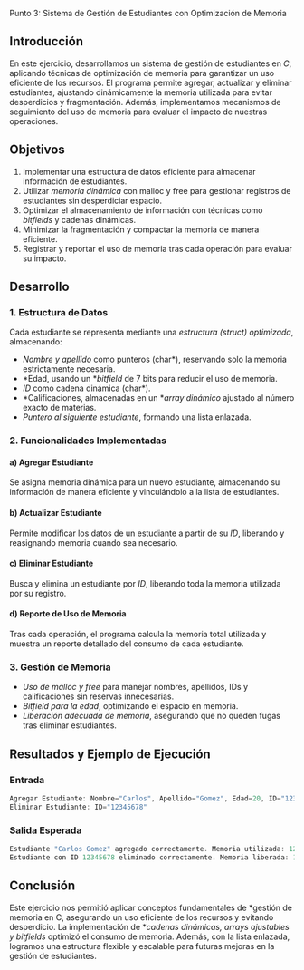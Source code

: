 Punto 3: Sistema de Gestión de Estudiantes con Optimización de Memoria

## Introducción
En este ejercicio, desarrollamos un sistema de gestión de estudiantes en *C*, aplicando técnicas de optimización de memoria para garantizar un uso eficiente de los recursos. El programa permite agregar, actualizar y eliminar estudiantes, ajustando dinámicamente la memoria utilizada para evitar desperdicios y fragmentación. Además, implementamos mecanismos de seguimiento del uso de memoria para evaluar el impacto de nuestras operaciones.

## Objetivos
1. Implementar una estructura de datos eficiente para almacenar información de estudiantes.
2. Utilizar *memoria dinámica* con malloc y free para gestionar registros de estudiantes sin desperdiciar espacio.
3. Optimizar el almacenamiento de información con técnicas como *bitfields* y cadenas dinámicas.
4. Minimizar la fragmentación y compactar la memoria de manera eficiente.
5. Registrar y reportar el uso de memoria tras cada operación para evaluar su impacto.

## Desarrollo
### 1. Estructura de Datos
Cada estudiante se representa mediante una *estructura (struct) optimizada*, almacenando:
- *Nombre y apellido* como punteros (char*), reservando solo la memoria estrictamente necesaria.
- *Edad, usando un **bitfield* de 7 bits para reducir el uso de memoria.
- *ID* como cadena dinámica (char*).
- *Calificaciones, almacenadas en un **array dinámico* ajustado al número exacto de materias.
- *Puntero al siguiente estudiante*, formando una lista enlazada.

### 2. Funcionalidades Implementadas
#### a) Agregar Estudiante
Se asigna memoria dinámica para un nuevo estudiante, almacenando su información de manera eficiente y vinculándolo a la lista de estudiantes.

#### b) Actualizar Estudiante
Permite modificar los datos de un estudiante a partir de su *ID*, liberando y reasignando memoria cuando sea necesario.

#### c) Eliminar Estudiante
Busca y elimina un estudiante por *ID*, liberando toda la memoria utilizada por su registro.

#### d) Reporte de Uso de Memoria
Tras cada operación, el programa calcula la memoria total utilizada y muestra un reporte detallado del consumo de cada estudiante.

### 3. Gestión de Memoria
- *Uso de malloc y free* para manejar nombres, apellidos, IDs y calificaciones sin reservas innecesarias.
- *Bitfield para la edad*, optimizando el espacio en memoria.
- *Liberación adecuada de memoria*, asegurando que no queden fugas tras eliminar estudiantes.

## Resultados y Ejemplo de Ejecución
### Entrada
``` c
Agregar Estudiante: Nombre="Carlos", Apellido="Gomez", Edad=20, ID="12345678", Calificaciones=[85, 90, 78]
Eliminar Estudiante: ID="12345678"
```

### Salida Esperada

``` c
Estudiante "Carlos Gomez" agregado correctamente. Memoria utilizada: 128 bytes.
Estudiante con ID 12345678 eliminado correctamente. Memoria liberada: 128 bytes.
```

## Conclusión
Este ejercicio nos permitió aplicar conceptos fundamentales de *gestión de memoria en C, asegurando un uso eficiente de los recursos y evitando desperdicio. La implementación de **cadenas dinámicas, arrays ajustables y bitfields* optimizó el consumo de memoria. Además, con la lista enlazada, logramos una estructura flexible y escalable para futuras mejoras en la gestión de estudiantes.
